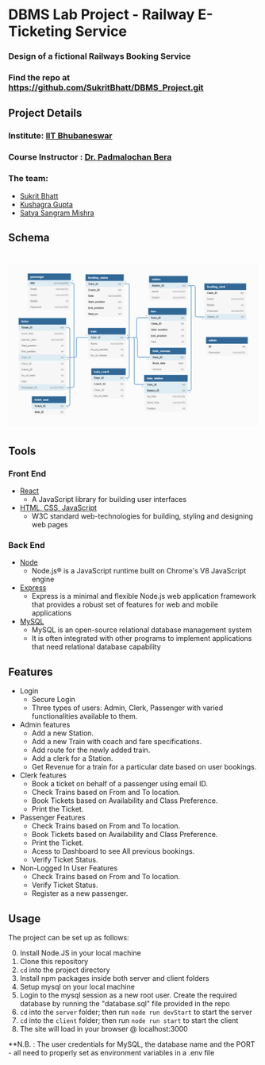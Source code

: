 # DBMS Lab Project - Railway E-Ticketing Service
### Design of a fictional Railways Booking Service
### Find the repo at https://github.com/SukritBhatt/DBMS_Project.git


## Project Details

### Institute: [IIT Bhubaneswar](https://www.iitbbs.ac.in/)
### Course Instructor : [Dr. Padmalochan Bera](https://scholar.google.co.in/citations?user=_PJ8HK0AAAAJ&hl=en)

### The team:
- [Sukrit Bhatt](https://www.linkedin.com/in/sukritbhatt/)
- [Kushagra Gupta ](https://www.linkedin.com/in/kushagra-gupta-3827a4156/)
- [Satya Sangram Mishra](https://www.linkedin.com/in/satya-sangram/)

## Schema
# ![Schema](Schema.png)
## Tools
### Front End
- [React](https://reactjs.org/)
    - A JavaScript library for building user interfaces
- [HTML, CSS, JavaScript](https://www.w3.org/)
    - W3C standard web-technologies for building, styling and designing web pages


### Back End
- [Node](https://nodejs.org/en/)
    - Node.js® is a JavaScript runtime built on Chrome's V8 JavaScript engine
- [Express](https://expressjs.com/)
    - Express is a minimal and flexible Node.js web application framework that provides a robust set of features for web and mobile applications
- [MySQL](https://www.mysql.com/)
    - MySQL is an open-source relational database management system
    - It is often integrated with other programs to implement applications that need relational database capability

## Features
- Login
    - Secure Login
    - Three types of users: Admin, Clerk, Passenger with varied functionalities available to them.
- Admin features
    - Add a new Station.
    - Add a new Train with coach and fare specifications.
    - Add route for the newly added train.
    - Add a clerk for a Station.
    - Get Revenue for a train for a particular date based on user bookings.
- Clerk features
    - Book a ticket on behalf of a passenger using email ID.
    - Check Trains based on From and To location.
    - Book Tickets based on Availability and Class Preference.
    - Print the Ticket.
- Passenger Features
    - Check Trains based on From and To location.
    - Book Tickets based on Availability and Class Preference.
    - Print the Ticket.
    - Acess to Dashboard to see All previous bookings.
    - Verify Ticket Status.
 - Non-Logged In User Features
    - Check Trains based on From and To location.
    - Verify Ticket Status.
    - Register as a new passenger.

## Usage
The project can be set up as follows:

0. Install Node.JS in your local machine
1. Clone this repository
2. `cd` into the project directory
3. Install npm packages inside both server and client folders
4. Setup mysql on your local machine
5. Login to the mysql session as a new root user. Create the required database by running the "database.sql" file provided in the repo
6. `cd` into the `server` folder; then run
    `node run devStart` to start the server
7. `cd` into the `client` folder; then run
    `node run start` to start the client
8. The site will load in your browser @ localhost:3000

**N.B. : The user credentials for MySQL, the database name and the PORT - all need to properly set as environment variables in a .env file